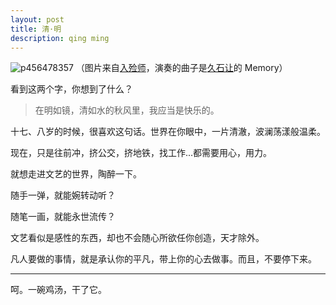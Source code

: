 ```yaml
---
layout: post
title: 清·明
description: qing ming
---
```

![p456478357](https://cloud.githubusercontent.com/assets/5563419/6980450/684daeb6-da24-11e4-9a14-cc7c9fd4b643.jpg)
（图片来自[入殓师](http://movie.douban.com/subject/2149806/)，演奏的曲子是[久石让](http://music.douban.com/musician/105230/)的 Memory）

看到这两个字，你想到了什么？

> 在明如镜，清如水的秋风里，我应当是快乐的。

十七、八岁的时候，很喜欢这句话。世界在你眼中，一片清澈，波澜荡漾般温柔。

现在，只是往前冲，挤公交，挤地铁，找工作...都需要用心，用力。

就想走进文艺的世界，陶醉一下。

随手一弹，就能婉转动听？

随笔一画，就能永世流传？

文艺看似是感性的东西，却也不会随心所欲任你创造，天才除外。

凡人要做的事情，就是承认你的平凡，带上你的心去做事。而且，不要停下来。

-------------------

呵。一碗鸡汤，干了它。


